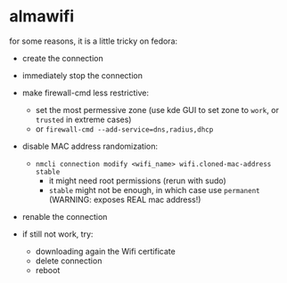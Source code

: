 # almawifi

for some reasons, it is a little tricky on fedora:
- create the connection
- immediately stop the connection
- make firewall-cmd less restrictive:
    - set the most permessive zone (use kde GUI to set zone to `work`, or `trusted` in extreme cases)
    - or `firewall-cmd --add-service=dns,radius,dhcp`
- disable MAC address randomization: 
    - `nmcli connection modify <wifi_name> wifi.cloned-mac-address stable`
        - it might need root permissions (rerun with sudo)
        - `stable` might not be enough, in which case use `permanent` (WARNING: exposes REAL mac address!)
- renable the connection

- if still not work, try:
    - downloading again the Wifi certificate
    - delete connection
    - reboot
